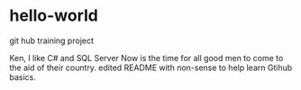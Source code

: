 # hello-world
git hub training project

Ken, I like C# and SQL Server
Now is the time for all good men to come to the aid of their country.
edited README with non-sense to help learn Gtihub basics.
